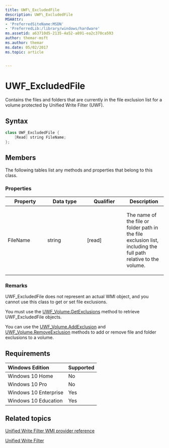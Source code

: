 ```yaml
---
title: UWF\_ExcludedFile
description: UWF\_ExcludedFile
MSHAttr:
- 'PreferredSiteName:MSDN'
- 'PreferredLib:/library/windows/hardware'
ms.assetid: a63710d5-2135-4a52-a891-ea2c370ca593
author: themar-msft
ms.author: themar
ms.date: 05/02/2017
ms.topic: article


---
```

# UWF\_ExcludedFile

Contains the files and folders that are currently in the file exclusion list for a volume protected by Unified Write Filter (UWF).

## Syntax

```powershell
class UWF_ExcludedFile {
    [Read] string FileName;
};
```

## Members

The following tables list any methods and properties that belong to this class.

### <a href="" id="pro"></a>Properties

<table>
<colgroup>
<col width="25%" />
<col width="25%" />
<col width="25%" />
<col width="25%" />
</colgroup>
<thead>
<tr class="header">
<th>Property</th>
<th>Data type</th>
<th>Qualifier</th>
<th>Description</th>
</tr>
</thead>
<tbody>
<tr class="odd">
<td><p>FileName</p></td>
<td><p>string</p></td>
<td><p>[read]</p></td>
<td><p>The name of the file or folder path in the file exclusion list, including the full path relative to the volume.</p></td>
</tr>
</tbody>
</table>

### Remarks

UWF\_ExcludedFile does not represent an actual WMI object, and you cannot use this class to get or set file exclusions.

You must use the [UWF\_Volume.GetExclusions](uwf-volumegetexclusions.md) method to retrieve UWF\_ExcludedFile objects.

You can use the [UWF\_Volume.AddExclusion](uwf-volumeaddexclusion.md) and [UWF\_Volume.RemoveExclusion](uwf-volumeremoveexclusion.md) methods to add or remove file and folder exclusions to a volume.

## Requirements

| Windows Edition       | Supported |
|:----------------------|:----------|
| Windows 10 Home       | No        |
| Windows 10 Pro        | No        |
| Windows 10 Enterprise | Yes       |
| Windows 10 Education  | Yes       |

## Related topics

[Unified Write Filter WMI provider reference](uwf-wmi-provider-reference.md)

[Unified Write Filter](unified-write-filter.md)
